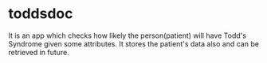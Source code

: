 # toddsdoc
It is an app which checks how likely the person(patient) will have Todd's Syndrome given some attributes. It stores the patient's data also and can be retrieved in future.

